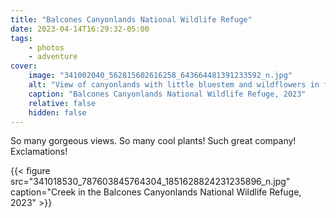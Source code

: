 ```yaml
---
title: "Balcones Canyonlands National Wildlife Refuge"
date: 2023-04-14T16:29:32-05:00
tags:
    - photos
    - adventure
cover:
    image: "341002040_562815602616258_643664481391233592_n.jpg"
    alt: "View of canyonlands with little bluestem and wildflowers in foreground"
    caption: "Balcones Canyonlands National Wildlife Refuge, 2023"
    relative: false
    hidden: false
---
```


So many gorgeous views. So many cool plants! Such great company! Exclamations!

{{< figure src="341018530_787603845764304_1851628824231235896_n.jpg" caption="Creek in the Balcones Canyonlands National Wildlife Refuge, 2023" >}}
